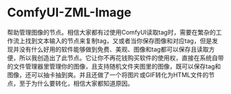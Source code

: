 # ComfyUI-ZML-Image
帮助管理图像的节点。相信大家都有过使用ComfyUI读取tag时，需要在繁杂的工作流上找到文本输入的节点来复制tag，又或者当你保存图像和对应tag，但是发现并没有什么好用的软件能够做到免费、美观、图像和tag都可以保存且读取方便，所以我创造出了此节点。它让你不再花钱购买软件的使用权，直接在系统自带的文件管理器里管理你的图像，且支持随机文件夹图里的图像，既可以保存tag和图像，还可以抽卡抽到爽。并且还做了一个将图片或GIF转化为HTML文件的节点，至于为什么要转化，相信大家都知道原因。
